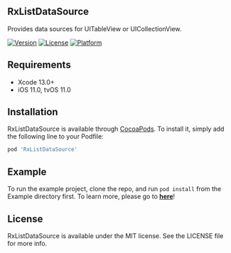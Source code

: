 ## RxListDataSource

Provides data sources for UITableView or UICollectionView.

<!--[![CI Status](https://img.shields.io/travis/itenfay/RxListDataSource.svg?style=flat)](https://travis-ci.org/itenfay/RxListDataSource) -->
[![Version](https://img.shields.io/cocoapods/v/RxListDataSource.svg?style=flat)](https://cocoapods.org/pods/RxListDataSource)
[![License](https://img.shields.io/cocoapods/l/RxListDataSource.svg?style=flat)](https://cocoapods.org/pods/RxListDataSource)
[![Platform](https://img.shields.io/cocoapods/p/RxListDataSource.svg?style=flat)](https://cocoapods.org/pods/RxListDataSource)

## Requirements

* Xcode 13.0+
* iOS 11.0, tvOS 11.0

## Installation

RxListDataSource is available through [CocoaPods](https://cocoapods.org). To install
it, simply add the following line to your Podfile:

```ruby
pod 'RxListDataSource'
```

## Example

To run the example project, clone the repo, and run `pod install` from the Example directory first. To learn more, please go to **[here](https://github.com/itenfay/CXSwiftKit/blob/master/Example/CXSwiftKit/iOS/Modules/Pages/PermissionsViewController.swift
)**!

## License

RxListDataSource is available under the MIT license. See the LICENSE file for more info.
